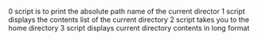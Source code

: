 0 script is to print the absolute path name of the current director
1 script displays the contents list of the current directory
2 script takes you to the home directory
3 script displays current directory contents in long format 